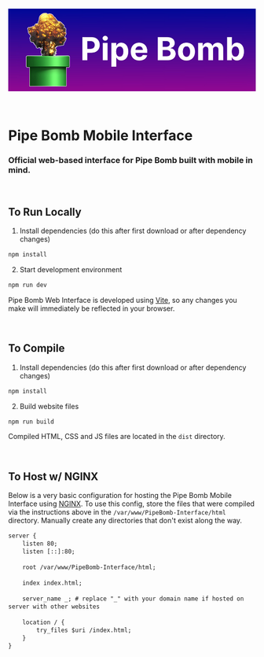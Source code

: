 ![Pipe Bomb Banner](https://raw.githubusercontent.com/Pipe-Bomb/.github/master/assets/github/Banner.jpg)

&nbsp;

# Pipe Bomb Mobile Interface
### Official web-based interface for Pipe Bomb built with mobile in mind.

&nbsp;

## To Run Locally

1. Install dependencies (do this after first download or after dependency changes)

```sh
npm install
```

2. Start development environment

```sh
npm run dev
```

Pipe Bomb Web Interface is developed using [Vite](https://vitejs.dev/), so any changes you make will immediately be reflected in your browser.

&nbsp;

## To Compile

1. Install dependencies (do this after first download or after dependency changes)

```sh
npm install
```

2. Build website files

```sh
npm run build
```

Compiled HTML, CSS and JS files are located in the `dist` directory.

&nbsp;

## To Host w/ NGINX

Below is a very basic configuration for hosting the Pipe Bomb Mobile Interface using [NGINX](https://www.nginx.com). To use this config, store the files that were compiled via the instructions above in the `/var/www/PipeBomb-Interface/html` directory. Manually create any directories that don't exist along the way.

```nginx
server {
	listen 80;
	listen [::]:80;

	root /var/www/PipeBomb-Interface/html;

	index index.html;

	server_name _; # replace "_" with your domain name if hosted on server with other websites

	location / {
		try_files $uri /index.html;
	}
}
```

